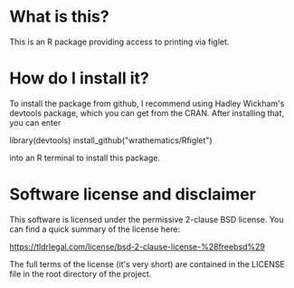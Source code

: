 What is this?
====================================================================
This is an R package providing access to printing via figlet.



How do I install it?
====================================================================
To install the package from github, I recommend using Hadley Wickham's
devtools package, which you can get from the CRAN.  After installing that,
you can enter

library(devtools)
install_github("wrathematics/Rfiglet")

into an R terminal to install this package.



Software license and disclaimer
====================================================================
This software is licensed under the permissive 2-clause BSD license.
You can find a quick summary of the license here:

https://tldrlegal.com/license/bsd-2-clause-license-%28freebsd%29

The full terms of the license (it's very short) are contained in the
LICENSE file in the root directory of the project.
